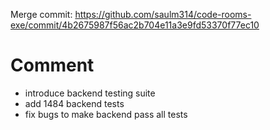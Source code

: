 Merge commit: https://github.com/saulm314/code-rooms-exe/commit/4b2675987f56ac2b704e11a3e9fd53370f77ec10

# Comment

- introduce backend testing suite
- add 1484 backend tests
- fix bugs to make backend pass all tests
